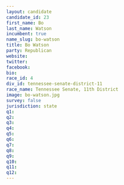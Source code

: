 ```yaml
---
layout: candidate
candidate_id: 23
first_name: Bo
last_name: Watson
incumbent: true
name_slug: bo-watson
title: Bo Watson
party: Republican
website: 
twitter: 
facebook: 
bio: 
race_id: 4
div_id: tennessee-senate-district-11
race_name: Tennessee Senate, 11th District
image: bo-watson.jpg
survey: false
jurisdiction: state
q1: 
q2: 
q3: 
q4: 
q5: 
q6: 
q7: 
q8: 
q9: 
q10: 
q11: 
q12: 
---
```

